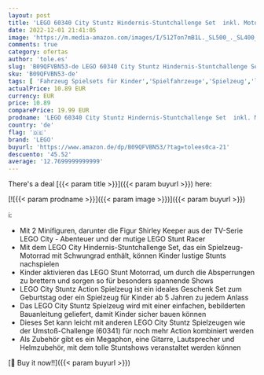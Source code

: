 ```yaml
---
layout: post
title: 'LEGO 60340 City Stuntz Hindernis-Stuntchallenge Set  inkl. Motorrad und 2 Stunt Racer Minifiguren  Action-Spielzeug für Kinder ab 5 Jahre'
date: 2022-12-01 21:41:05
image: 'https://m.media-amazon.com/images/I/512Ton7mB1L._SL500_._SL400_.jpg'
comments: true
category: ofertas
author: 'tole.es'
slug: 'B09QFVBN53-de LEGO 60340 City Stuntz Hindernis-Stuntchallenge Set inkl....'
sku: 'B09QFVBN53-de'
tags: [ 'Fahrzeug Spielsets für Kinder','Spielfahrzeuge','Spielzeug','lego','🇩🇪', ]
actualPrice: 10.89 EUR
currency: EUR
price: 10.89
comparePrice: 19.99 EUR
prodname: 'LEGO 60340 City Stuntz Hindernis-Stuntchallenge Set  inkl. Motorrad und 2 Stunt Racer Minifiguren  Action-Spielzeug für Kinder ab 5 Jahre'
country: 'de'
flag: '🇩🇪'
brand: 'LEGO'
buyurl: 'https://www.amazon.de/dp/B09QFVBN53/?tag=tolees0ca-21'
descuento: '45.52'
average: '12.7699999999999'
---
```


There's a deal [{{< param title >}}]({{< param buyurl >}})  here:

[![{{< param prodname >}}]({{< param image >}})]({{< param buyurl >}})

ℹ️:

- Mit 2 Minifiguren, darunter die Figur Shirley Keeper aus der TV-Serie LEGO City - Abenteuer und der mutige LEGO Stunt Racer
- Mit dem LEGO City Hindernis-Stuntchallenge Set, das ein Spielzeug-Motorrad mit Schwungrad enthält, können Kinder lustige Stunts nachspielen
- Kinder aktivieren das LEGO Stunt Motorrad, um durch die Absperrungen zu brettern und sorgen so für besonders spannende Shows
- LEGO City Stuntz Action Spielzeug ist ein ideales Geschenk Set zum Geburtstag oder ein Spielzeug für Kinder ab 5 Jahren zu jedem Anlass
- Das LEGO City Stuntz Spielzeug wird mit einer einfachen, bebilderten Bauanleitung geliefert, damit Kinder sicher bauen können
- Dieses Set kann leicht mit anderen LEGO City Stuntz Spielzeugen wie der Umstoß-Challenge (60341) für noch mehr Action kombiniert werden
- Als Zubehör gibt es ein Megaphon, eine Gitarre, Lautsprecher und Helmzubehör, mit dem tolle Stuntshows veranstaltet werden können

[🛒 Buy it now!!]({{< param buyurl >}})
